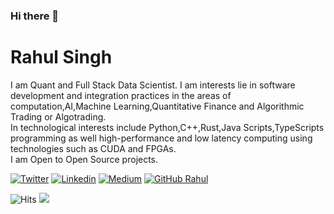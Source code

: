 ### Hi there 👋

# Rahul Singh

I am Quant and Full Stack Data Scientist. I am interests lie in software development and integration practices in the areas of computation,AI,Machine Learning,Quantitative Finance and Algorithmic Trading or Algotrading. <br/>
In technological interests include Python,C++,Rust,Java Scripts,TypeScripts programming as well high-performance and low latency computing using technologies such as CUDA and FPGAs. <br/>
I am Open  to Open Source projects.<br/>

[![Twitter](https://img.shields.io/badge/-Twitter-222222?style=flat-square&logo=twitter&logoColor=white&link=https://twitter.com/rahulmeetu/)](https://twitter.com/rahulmeetu/)
[![Linkedin](https://img.shields.io/badge/-LinkedIn-222222?style=flat-square&logo=Linkedin&logoColor=white&link=https://www.linkedin.com/in/rahulsingh13/)](https://www.linkedin.com/in/rahulsingh13/)
[![Medium](https://img.shields.io/badge/-Medium-222222?style=flat-square&logo=medium&logoColor=white&link=https://medium.com/rahulsingh50)](https://medium.com/rahulsingh50)
[![GitHub Rahul](https://img.shields.io/github/followers/rahulsingh50?label=follow&style=social)](https://github.com/rahulsingh50)

<img src="https://hitcounter.pythonanywhere.com/count/tag.svg?url=https%3A%2F%2Fgithub.com%2Frahulsingh50%2Frahulsingh50" alt="Hits">

<img src="https://github-readme-stats.vercel.app/api/top-langs/?username=rahulsingh50&layout=compact&hide=html" />

<!---
_Last updated: October 2018_
--->

<!--
**rahulsingh50/rahulsingh50** is a ✨ _special_ ✨ repository because its `README.md` (this file) appears on your GitHub profile.

Here are some ideas to get you started:

- 🔭 I’m currently working on ...
- 🌱 I’m currently learning ...
- 👯 I’m looking to collaborate on ...
- 🤔 I’m looking for help with ...
- 💬 Ask me about ...
- 📫 How to reach me: ...
- 😄 Pronouns: ...
- ⚡ Fun fact: ...
-->
